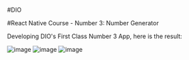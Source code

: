 #DIO

#React Native Course - Number 3: Number Generator

Developing DIO's First Class Number 3 App, here is the result:

![image](https://user-images.githubusercontent.com/86370873/169661172-49ff674c-ddab-4027-90cd-585e70657802.png)
![image](https://user-images.githubusercontent.com/86370873/169661243-66c3db37-d97f-4619-8a17-8c0e10623403.png)
![image](https://user-images.githubusercontent.com/86370873/169661194-3a178e84-d5c2-4855-92ef-8b672f7c0eb2.png)






